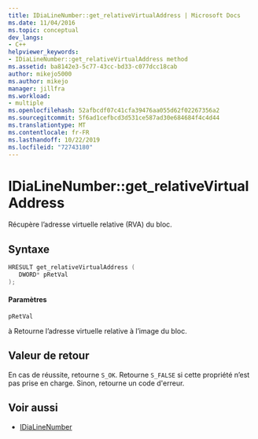 ```yaml
---
title: IDiaLineNumber::get_relativeVirtualAddress | Microsoft Docs
ms.date: 11/04/2016
ms.topic: conceptual
dev_langs:
- C++
helpviewer_keywords:
- IDiaLineNumber::get_relativeVirtualAddress method
ms.assetid: ba8142e3-5c77-43cc-bd33-c077dcc18cab
author: mikejo5000
ms.author: mikejo
manager: jillfra
ms.workload:
- multiple
ms.openlocfilehash: 52afbcdf07c41cfa39476aa055d62f02267356a2
ms.sourcegitcommit: 5f6ad1cefbcd3d531ce587ad30e684684f4c4d44
ms.translationtype: MT
ms.contentlocale: fr-FR
ms.lasthandoff: 10/22/2019
ms.locfileid: "72743180"
---
```

# <a name="idialinenumberget_relativevirtualaddress"></a>IDiaLineNumber::get_relativeVirtualAddress
Récupère l’adresse virtuelle relative (RVA) du bloc.

## <a name="syntax"></a>Syntaxe

```C++
HRESULT get_relativeVirtualAddress ( 
   DWORD* pRetVal
);
```

#### <a name="parameters"></a>Paramètres
 `pRetVal`

à Retourne l’adresse virtuelle relative à l’image du bloc.

## <a name="return-value"></a>Valeur de retour
 En cas de réussite, retourne `S_OK`. Retourne `S_FALSE` si cette propriété n’est pas prise en charge. Sinon, retourne un code d'erreur.

## <a name="see-also"></a>Voir aussi
- [IDiaLineNumber](../../debugger/debug-interface-access/idialinenumber.md)
